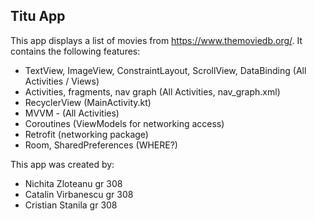 Titu App
-----------

This app displays a list of movies from https://www.themoviedb.org/. It contains the following features:

- TextView, ImageView, ConstraintLayout, ScrollView, DataBinding (All Activities / Views)
- Activities, fragments, nav graph (All Activities, nav_graph.xml)
- RecyclerView (MainActivity.kt)
- MVVM - (All Activities)
- Coroutines (ViewModels for networking access)
- Retrofit (networking package)
- Room, SharedPreferences (WHERE?)

This app was created by:
- Nichita Zloteanu gr 308
- Catalin Virbanescu gr 308
- Cristian Stanila gr 308

